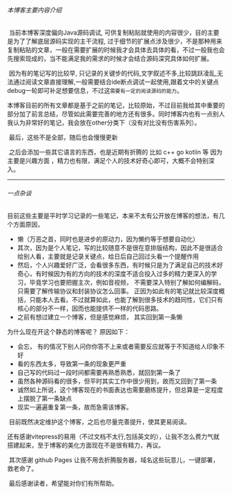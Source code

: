 ###### 本博客主要内容介绍

​		当前本博客深度偏向Java源码调试, 可供复制粘贴就使用的内容很少，目的主要是为了了解底层源码实现的主干流程,  过于细节的扩展点涉及很少，不是那种用来复制粘贴的文章，一般在需要扩展的时候我才会具体去具体的看，不过一般我也会先搜索现成的，当不能满足我的需求的时候才会结合源码深究具体如何扩展。

​		因为有的笔记写的比较早, 只记录的关键步的代码,文字叙述不多,比较跳跃凌乱,无法通过阅读文章直接理解,一般需要结合ide断点调试一起使用,跟着文中的关键点debug一轮即可补足想要信息，不过这`需要有一定的阅读源码的能力`。



​		本博客目前的所有文章都是基于之前的笔记，比较原始，不过目前我给其中重要的部分加了前言总结，尽管如此需要完善的地方还有很多。同时博客内也有一点别人我认为非常好的笔记，我会放在other分类下（没有对比没有伤害系列）。



​		最后，这些不是全部，随后也会慢慢更新

​		之后会添加一些其它语言的东西，也是近期有折腾的 比如 c++ go kotlin 等 因为主要是兴趣方面 ，精力也有限，满足个人的技术好奇心即可，大概不会特别深入。



-----------------

###### 一点杂谈

目前这些主要是平时学习记录的一些笔记，本来不太有公开放在博客的想法，有几个方面原因，

+ 懒（万恶之首，同时也是进步的原动力，因为懒约等于想要自动化）
+ 其次，因为是个人笔记，写的比较随意不是很在意排版结构，因此不是很适合给别人看，主要就是记录关键点，给日后自己回过头看一个提醒作用
+ 然后，个人兴趣爱好广泛，会看很多东西，有时候只是为了满足自己的技术好奇心，有时候因为有的方向的技术的深度不适合投入过多的精力更深入的学习，毕竟学习也要把握主次，例如音视频， 不需要深入特别了解如何编解码，只需要了解传输协议和封装协议怎么回事。 正因为如此有的笔记就比较深度概括，只能本人去看。不过就算如此，也能了解到很多技术的趋同性，它们只有核心的部分不一样，因而也能提供不一样的代码思路。
+ 之前有想过建立一个博客，但是感觉麻烦， 其实回到第一条懒 



为什么现在开这个静态的博客呢？ 原因如下：

+   会忘， 有的情况下别人问你你答不上来或者需要反应就等于不知道给人印象不好
+   看的东西太多，导致第一条的现象更严重
+   自己写的代码过一段时间都需要再熟悉熟悉，就回到第一条了
+   虽然各种源码看的很多，但平时其实工作中很少用到，故而又回到了第一条
+   诚然如上所说，这个博客现在的书面表达也需要磨练提升，但总算是一定程度上摆脱了第一条缺点
+   现实一遍遍重复第一条，故而急需该博客。



​		目前既然决定维护这个博客，之后也尽量完善提升，使其更易阅读。



​		还有感谢vitepress的易用（不过文档不太行,包括英文的），让我不怎么费力气就搭建起来，至于博客的美化方面现在不是很有精力，再议。



​		其次感谢 github Pages 让我不用去折腾服务器，域名这些玩意儿，一键部署，救老命了。



​        最后感谢读者，希望能对你们有所帮助。

